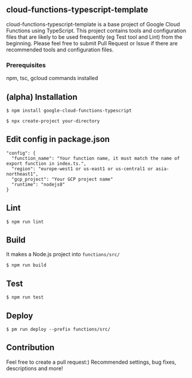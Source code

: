## cloud-functions-typescript-template
cloud-functions-typescript-template is a base project of Google Cloud Functions using TypeScript. This project contains tools and configuration files that are likely to be used frequently (eg Test tool and Lint) from the beginning. Please feel free to submit Pull Request or Issue if there are recommended tools and configuration files.

### Prerequisites
npm, tsc, gcloud commands installed

## (alpha) Installation

```
$ npm install google-cloud-functions-typescript

$ npx create-project your-directory
```

## Edit config in package.json

```
"config": {
  "function_name": "Your function name, it must match the name of export function in index.ts.",
  "region": "europe-west1 or us-east1 or us-central1 or asia-northeast1",
  "gcp_project": "Your GCP project name"
  "runtime": "nodejs8"
}
```

## Lint

```
$ npm run lint
```

## Build
It makes a Node.js project into `functions/src/`

```
$ npm run build
```

## Test

```
$ npm run test
```

## Deploy

```
$ pm run deploy --prefix functions/src/
```

## Contribution
Feel free to create a pull request:) Recommended settings, bug fixes, descriptions and more!